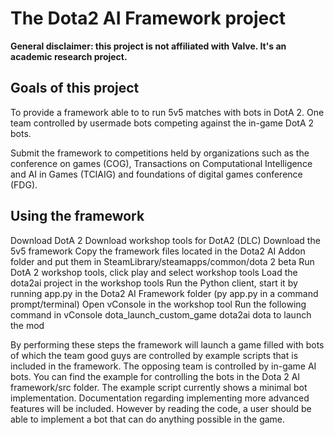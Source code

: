 # The Dota2 AI Framework project
**General disclaimer: this project is not affiliated with Valve. It's an academic research project.** 

## Goals of this project
To provide a framework able to to run 5v5 matches with bots in DotA 2. One team controlled by usermade bots competing against the in-game DotA 2 bots.

Submit the framework to competitions held by organizations such as the conference on games (COG), Transactions on Computational Intelligence and AI in Games (TCIAIG) and foundations of digital games conference (FDG).

## Using the framework
   Download DotA 2
   Download workshop tools for DotA2 (DLC)
   Download the 5v5 framework
   Copy the framework files located in the Dota2 AI Addon folder and put them in SteamLibrary/steamapps/common/dota 2 beta
   Run DotA 2 workshop tools, click play and select workshop tools
   Load the dota2ai project in the workshop tools
   Run the Python client, start it by running app.py in the Dota2 AI Framework folder (py app.py in a command prompt/terminal)
   Open vConsole in the workshop tool
   Run the following command in vConsole dota_launch_custom_game dota2ai dota to launch the mod

By performing these steps the framework will launch a game filled with bots of which the team good guys are controlled by example scripts that is included in the framework. The opposing team is controlled by in-game AI bots. You can find the example for controlling the bots in the Dota 2 AI framework/src folder. The example script currently shows a minimal bot implementation. Documentation regarding implementing more advanced features will be included. However by reading the code, a user should be able to implement a bot that can do anything possible in the game.
